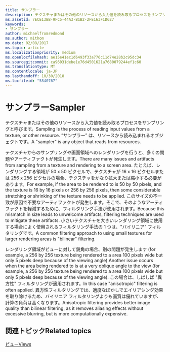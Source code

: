 ```yaml
---
title: サンプラー
description: テクスチャまたはその他のリソースから入力値を読み取るプロセスをサンプリングと呼びます。 \ 0034;サンプラー\ 0034; は、リソースから読み込まれるオブジェクトです。
ms.assetid: 7ECE13BB-9FC5-44A3-B1B2-2FE163F1D627
keywords:
- サンプラー
author: michaelfromredmond
ms.author: mithom
ms.date: 02/08/2017
ms.topic: article
ms.localizationpriority: medium
ms.openlocfilehash: ae15e41ec1d6493f33a776c11d74e28b2c95dc34
ms.sourcegitcommit: ca96031debe1e76d4501621a7680079244ef1c60
ms.translationtype: MT
ms.contentlocale: ja-JP
ms.lasthandoff: 10/30/2018
ms.locfileid: "5840767"
---
```

# <a name="sampler"></a><span data-ttu-id="966f8-105">サンプラー</span><span class="sxs-lookup"><span data-stu-id="966f8-105">Sampler</span></span>


<span data-ttu-id="966f8-106">テクスチャまたはその他のリソースから入力値を読み取るプロセスをサンプリングと呼びます。</span><span class="sxs-lookup"><span data-stu-id="966f8-106">Sampling is the process of reading input values from a texture, or other resource.</span></span> <span data-ttu-id="966f8-107">”サンプラー” は、リソースから読み込まれるオブジェクトです。</span><span class="sxs-lookup"><span data-stu-id="966f8-107">A "sampler" is any object that reads from resources.</span></span>

<span data-ttu-id="966f8-108">テクスチャからのサンプリングや画面領域へのレンダリングを行うと、多くの問題やアーティファクトが発生します。</span><span class="sxs-lookup"><span data-stu-id="966f8-108">There are many issues and artifacts from sampling from a texture and rendering to a screen area.</span></span> <span data-ttu-id="966f8-109">たとえば、レンダリングする領域が 50 x 50 ピクセルで、テクスチャが 16 x 16 ピクセルまたは 256 x 256 ピクセルの場合、テクスチャをかなり拡大または縮小する必要があります。</span><span class="sxs-lookup"><span data-stu-id="966f8-109">For example, if the area to be rendered to is 50 by 50 pixels, and the texture is 16 by 16 pixels or 256 by 256 pixels, then some considerable stretching or shrinking of the texture needs to be applied.</span></span> <span data-ttu-id="966f8-110">このサイズの不一致が原因で不要なアーティファクトが発生します。そこで、そのようなアーティファクトを軽減するために、フィルタリング手法が使用されます。</span><span class="sxs-lookup"><span data-stu-id="966f8-110">Because this mismatch in size leads to unwelcome artifacts, filtering techniques are used to mitigate these artifacts.</span></span> <span data-ttu-id="966f8-111">小さいテクスチャを大きいレンダリング領域に使用する場合によく使用されるフィルタリング手法の 1 つは、"バイリニア" フィルタリングです。</span><span class="sxs-lookup"><span data-stu-id="966f8-111">A common filtering approach to using small textures for larger rendering areas is "bilinear" filtering.</span></span>

<span data-ttu-id="966f8-112">レンダリング領域がビューに対して鋭角の場合、別の問題が発生します (for example, a 256 by 256 texture being rendered to a area 100 pixels wide but only 5 pixels deep because of the viewing angle).</span><span class="sxs-lookup"><span data-stu-id="966f8-112">Another issue occurs when the area being rendered to is at a very oblique angle to the view (for example, a 256 by 256 texture being rendered to a area 100 pixels wide but only 5 pixels deep because of the viewing angle).</span></span> <span data-ttu-id="966f8-113">この場合は、しばしば "異方性" フィルタリングが適用されます。</span><span class="sxs-lookup"><span data-stu-id="966f8-113">In this case "anisotropic" filtering is often applied.</span></span> <span data-ttu-id="966f8-114">異方性フィルタリングでは、適度なぼかしでエイリアシング効果を取り除けるため、バイリニア フィルタリングよりも画質は優れていますが、計算の負荷は高くなります。</span><span class="sxs-lookup"><span data-stu-id="966f8-114">Anisotropic filtering provides better image quality than bilinear filtering, as it removes aliasing effects without excessive blurring, but is more computationally expensive.</span></span>

## <a name="span-idrelated-topicsspanrelated-topics"></a><span data-ttu-id="966f8-115"><span id="related-topics"></span>関連トピック</span><span class="sxs-lookup"><span data-stu-id="966f8-115"><span id="related-topics"></span>Related topics</span></span>


[<span data-ttu-id="966f8-116">ビュー</span><span class="sxs-lookup"><span data-stu-id="966f8-116">Views</span></span>](views.md)

 

 




